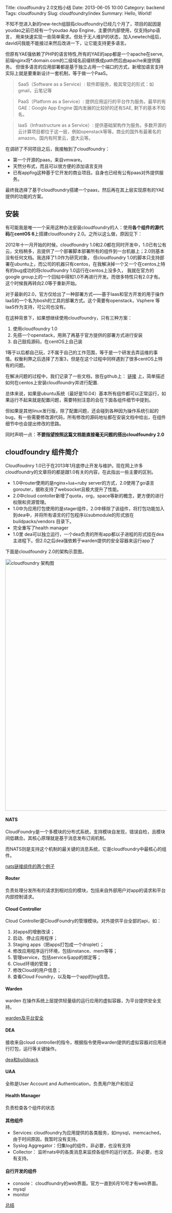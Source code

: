 Title: cloudfoundry 2.0文档小结
Date: 2013-06-05 10:00
Category: backend
Tags: cloudfoundry
Slug: cloudfoundry/index
Summary: Hello, World!


不知不觉进入新的new-tech组鼓捣cloudfoundry已经几个月了，项目的起因是youdao之前已经有一个youdao App Engine，主要供内部使用，仅支持php语言，
用来快速实现一些简单需求。但处于无人维护的状态，加入newtech组后，david问我能不能接过来然后改进一下，让它能支持更多语言。

但原有YAE强依赖了PHP的语言特性,所有的YAE的app都是一个apache在serve, 前端nginx将*.domain.com的二级域名前缀转换成path然后由apache来提供服务。
但很多语言的应用部署都是基于独立占用一个端口的方式，新增加语言支持实际上就是要重新设计一套机制，等于做一个PaaS。

> SaaS（Software as a Service）: 软件即服务，极其常见的形式：如gmail，云笔记等

> PaaS（Platform as a Service）: 提供应用运行的平台作为服务。最早的有GAE：Google App Engine 国内发展的比较好的还有SAE, 剩下的基本不知名。

> IaaS（Infrastructure as a Service）: 提供基础架构作为服务。多数开源的云计算项目都位于这一层，例如openstack等等。商业的国外有最著名的amazon。国内有阿里云，盛大云等。

在调研了不同项目之后，我接触到了cloudfoundry：

* 第一个开源的paas，来自vmware。
* 天然分布式，而且可以很方便的添加语言支持
* 已有appfog这种基于它开发的商业项目。自身也已经有公有paas对外提供服务。

最终我选择了基于cloudfoundry搭建一个paas，然后再在其上层实现原有的YAE提供的功能的方案。

## 安装

有可能我是唯一一个采用这种办法安装cloudfoundry的人：使用**各个组件的源代码**在**centOS 6**上搭建cloudfoundry 2.0。之所以这么做，原因见下：

2012年十一月开始的时候，cloudfoundry 1.0和2.0都在同时开发中，1.0已有公有云，文档稍多，且提供了一个部署脚本部署所有的组件到一台机器上；2.0则基本没有任何文档。我选择了1.0作为研究对象，
但cloudfoundry 1.0的脚本只支持部署在ubuntu上，而公司的机器只有centos，在我解决掉一个又一个在centos上特有的bug成功的将cloudfoundry 1.0运行在centos上没多久，
我就在官方的google group上的一个回帖中得知1.0不再进行开发。而很多特性只有2.0才有。这个时候我再转向2.0等于重新开始。

对于最新的2.0，官方仅给出了一种部署方式——基于Iaas和官方开发的用于操作IaaS的一个名为bosh的工具的部署方式。这个需要有openstack，Vsphere 等IaaS作为支持，可公司也没有。

在这种背景下，如果想继续使用cloudfoundry，只有三种方案：

1. 使用cloudfoundry 1.0
2. 先搭一个openstack，用熟了再基于官方提供的部署方式进行安装
3. 自己鼓捣源码，在centOS上自己装

1等于以后都自己玩，2不属于自己的工作范围，等于是一个研发去弄运维的事情。权衡利弊之后选择了方案3，但是在这个过程中同样遇到了很多centOS上特有的问题。

在解决问题的过程中，我们记录了一些文档，放在github上： [链接](https://github.com/youdao-cf/docs/tree/master/install) 上，简单描述如何在centos上安装cloudfoundry并进行配置.

总体来说，如果是ubuntu系统（最好是10.04）基本所有组件都可以正常运行，如果运行不起来就是配置问题，需要特别注意的会在下面各组件细节中提到。

但如果是其他linux发行版，除了配置问题，还会碰到各种因为操作系统引起的bug，有一些需要修改源代码，所有修改的源码地址都在安装文档中给出，在组件细节中也会提出修改的思路。

同时声明一点：**不要指望按照这篇文档能直接毫无问题的搭出cloudfoundry 2.0**

## cloudfoundry 组件简介



Cloudfoudnry 1.0已于在2013年1月底停止开发与维护。现在网上许多cloudfoundry的文章将的都是跟1.0有关的内容，在此指出一些主要的区别。

* 1.0中router使用的是nginx+lua+ruby server的方式，2.0使用了go语言gorouter，据称支持了websocket且极大提升了性能。
* 2.0中cloud contoller新增了quota，org，space等新的概念，更方便的进行权限和资源管理。
* 1.0中为应用打包使用的是stager组件，2.0中移除了该组件，将打包功能加入到dea中，并将所有语言的打包程序以submodule的形式放在buildpacks/vendors 目录下。
* 完全重写了health manager
* 1.0里 dea可以独立运行，一个dea负责的所有app都以子进程的形式挂在dea主进程下。但2.0之后dea强依赖于warden提供的安全容器来运行app了

下面是cloudfoundry 2.0的架构示意图，

<img src="http://docs.cloudfoundry.com/images/cf_architecture.png" style="width:785px;" alt="cloudfoundry 架构图" />

#### NATS

CloudFoundry是一个多模块的分布式系统，支持模块自发现，错误自检，且模块间低耦合。其核心原理就是基于消息发布订阅机制。

而NATS则是支持这个机制的最关键的消息系统，它是cloudfoundry中最核心的组件。

[nats链接组件的两个例子](./nats.html)


#### Router
负责处理分发所有的请求到相对应的模块，包括来自外部用户对app的请求和平台内部控制请求。

#### Cloud Controller
Cloud Controller是CloudFoundry的管理模块。对外提供平台全部的api，如：

1. 对apps的增删改读；
2. 启动、停止应用程序；
3. Staging apps（把apps打包成一个droplet）；
4. 修改应用程序运行环境，包括instance、mem等等；
5. 管理service，包括service与app的绑定等；
6. Cloud环境的管理；
7. 修改Cloud的用户信息；
8. 查看Cloud Foundry，以及每一个app的log信息。

#### Warden
warden 在操作系统上层提供轻量级的运行应用的虚拟容器，为平台提供安全支持。

[warden及平台安全](./warden.html)

#### DEA 
接收来自cloud controller的指令，根据指令使用warden提供的虚拟容器对应用进行打包，运行等关键操作。

[dea和buildpack](./dea.html)

#### UAA
全称是User Account and Authentication，负责用户账户和验证

#### Health Manager
负责检查各个组件的状态


#### 其他组件
* Services: cloudfoundry为应用提供的各类服务，如mysql，memcached，由于时间原因，我暂时没有支持。
* Syslog Aggregator：归集log的组件，非必要，也没有支持
* Collector： 监听nats中的各类消息来监控各组件的运行状态，非必要，也没有支持。


#### 自行开发的组件

* console： cloudfoundry的web界面。官方一直到6月10号才有web界面。
* mysql
* monitor

[总结](./review.html)






